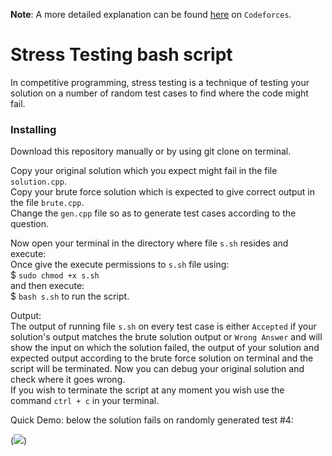 **Note**: A more detailed explanation can be found [here](https://codeforces.com/blog/entry/78985) on `Codeforces`.
# Stress Testing bash script

In competitive programming, stress testing is a technique of testing your solution on a number
of random test cases to find where the code might fail. 

### Installing
Download this repository manually or by using git clone on terminal.

Copy your original solution which you expect might fail in the file `solution.cpp`. <br>
Copy your brute force solution which is expected to give correct output in the file `brute.cpp`. <br>
Change the `gen.cpp` file so as to generate test cases according to the question. <br>

Now open your terminal in the directory where file `s.sh` resides and execute:<br>
Once give the execute permissions to `s.sh` file using: <br>
$ `sudo chmod +x s.sh` <br>
and then execute: <br>
$ `bash s.sh` to run the script.

Output:<br> The output of running file `s.sh` on every test case is either `Accepted` if your solution's output matches the brute solution output or `Wrong Answer` and will show the input on which the solution failed, the output of your solution and expected output according to the brute force solution on terminal and the script will be terminated. Now you can debug your original solution and check where it goes wrong. <br>
If you wish to terminate the script at any moment you wish use the command `ctrl + c` in your terminal.<br>

Quick Demo: below the solution fails on randomly generated test #4: <br>

(![ ](https://imagehost.imageupload.net/2020/06/17/Screenshot-from-2020-06-18-01-47-25.png))
